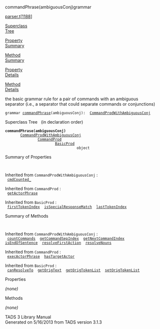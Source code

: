 <span class="title">commandPhrase(ambiguousConj)</span><span class="type">grammar</span>

[parser.t](../file/parser.t.html)\[[1188](../source/parser.t.html#1188)\]

[Superclass  
Tree](#_SuperClassTree_)

[Property  
Summary](#_PropSummary_)

[Method  
Summary](#_MethodSummary_)

[Property  
Details](#_Properties_)

[Method  
Details](#_Methods_)

<div class="fdesc">

the basic grammar rule for a pair of commands with an ambiguous
separator (i.e., a separator that could separate commands or
conjunctions)

`grammar `<span class="gramalt">[`commandPhrase`](../object/commandPhrase.html)`(ambiguousConj)`</span>` :   `[`CommandProdWithAmbiguousConj`](../object/CommandProdWithAmbiguousConj.html)

</div>

<span id="_SuperClassTree_"></span>

<div class="mjhd">

<span class="hdln">Superclass Tree</span>   (in declaration order)

</div>

**`commandPhrase(ambiguousConj)`**  
`         `[`CommandProdWithAmbiguousConj`](../object/CommandProdWithAmbiguousConj.html)  
`                 `[`CommandProd`](../object/CommandProd.html)  
`                         `[`BasicProd`](../object/BasicProd.html)  
`                                 object`  
<span id="_PropSummary_"></span>

<div class="mjhd">

<span class="hdln">Summary of Properties</span>  

</div>

` `

Inherited from `CommandProdWithAmbiguousConj` :  
` `[`cmdCounted_`](../object/CommandProdWithAmbiguousConj.html#cmdCounted_)`  `

Inherited from `CommandProd` :  
` `[`getActorPhrase`](../object/CommandProd.html#getActorPhrase)`  `

Inherited from `BasicProd` :  
` `[`firstTokenIndex`](../object/BasicProd.html#firstTokenIndex)`  `[`isSpecialResponseMatch`](../object/BasicProd.html#isSpecialResponseMatch)`  `[`lastTokenIndex`](../object/BasicProd.html#lastTokenIndex)`  `

<span id="_MethodSummary_"></span>

<div class="mjhd">

<span class="hdln">Summary of Methods</span>  

</div>

` `

Inherited from `CommandProdWithAmbiguousConj` :  
` `[`countCommands`](../object/CommandProdWithAmbiguousConj.html#countCommands)`  `[`getCommandSepIndex`](../object/CommandProdWithAmbiguousConj.html#getCommandSepIndex)`  `[`getNextCommandIndex`](../object/CommandProdWithAmbiguousConj.html#getNextCommandIndex)`  `[`isEndOfSentence`](../object/CommandProdWithAmbiguousConj.html#isEndOfSentence)`  `[`resolveFirstAction`](../object/CommandProdWithAmbiguousConj.html#resolveFirstAction)`  `[`resolveNouns`](../object/CommandProdWithAmbiguousConj.html#resolveNouns)`  `

Inherited from `CommandProd` :  
` `[`execActorPhrase`](../object/CommandProd.html#execActorPhrase)`  `[`hasTargetActor`](../object/CommandProd.html#hasTargetActor)`  `

Inherited from `BasicProd` :  
` `[`canResolveTo`](../object/BasicProd.html#canResolveTo)`  `[`getOrigText`](../object/BasicProd.html#getOrigText)`  `[`getOrigTokenList`](../object/BasicProd.html#getOrigTokenList)`  `[`setOrigTokenList`](../object/BasicProd.html#setOrigTokenList)`  `

<span id="_Properties_"></span>

<div class="mjhd">

<span class="hdln">Properties</span>  

</div>

*(none)* <span id="_Methods_"></span>

<div class="mjhd">

<span class="hdln">Methods</span>  

</div>

*(none)*

<div class="ftr">

TADS 3 Library Manual  
Generated on 5/16/2013 from TADS version 3.1.3

</div>
